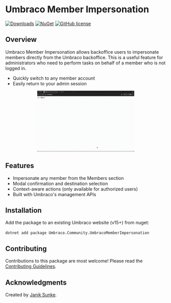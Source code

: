 # Umbraco Member Impersonation

[![Downloads](https://img.shields.io/nuget/dt/Umbraco.Community.UmbracoMemberImpersonation?color=cc9900)](https://www.nuget.org/packages/Umbraco.Community.UmbracoMemberImpersonation/)
[![NuGet](https://img.shields.io/nuget/vpre/Umbraco.Community.UmbracoMemberImpersonation?color=0273B3)](https://www.nuget.org/packages/Umbraco.Community.UmbracoMemberImpersonation)
[![GitHub license](https://img.shields.io/github/license/JanikSunke/UmbracoMemberImpersonation?color=8AB803)](../LICENSE)

## Overview
Umbraco Member Impersonation allows backoffice users to impersonate members directly from the Umbraco backoffice. This is a useful feature for administrators who need to perform tasks on behalf of a member who is not logged in.
- Quickly switch to any member account
- Easily return to your admin session

<p align="center">
  <img src="docs/assets/member-impersonation-demo.gif" alt="Video">
</p>

## Features
- Impersonate any member from the Members section
- Modal confirmation and destination selection
- Context-aware actions (only available for authorized users)
- Built with Umbraco's management APIs

## Installation

Add the package to an existing Umbraco website (v15+) from nuget:

`dotnet add package Umbraco.Community.UmbracoMemberImpersonation`

## Contributing

Contributions to this package are most welcome! Please read the [Contributing Guidelines](CONTRIBUTING.md).

## Acknowledgments

Created by [Janik Sunke](https://github.com/JanikSunke).